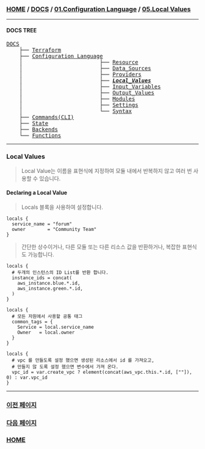 ### [HOME](https://github.com/MZCMSC/Terraform/blob/main/README.md) / [DOCS](https://github.com/MZCMSC/Terraform/blob/main/DOCS/README.md) / [01.Configuration Language](https://github.com/MZCMSC/Terraform/blob/main/DOCS/01_Configuration_Language/README.md) / [05.Local Values](https://github.com/MZCMSC/Terraform/blob/main/DOCS/01_Configuration_Language/05_Local_Values/README.md)

---

#### DOCS TREE

<pre>
<a href = "https://github.com/MZCMSC/Terraform/blob/main/DOCS/README.md">DOCS</a>
    ├── <a href = "https://github.com/MZCMSC/Terraform/blob/main/DOCS/00_Terraform/README.md">Terraform</a>
    ├── <a href = "https://github.com/MZCMSC/Terraform/blob/main/DOCS/01_Configuration_Language/README.md">Configuration Language</a>
    │                        ├── <a href = "https://github.com/MZCMSC/Terraform/blob/main/DOCS/01_Configuration_Language/01_Resource/README.md">Resource</a>
    │                        ├── <a href = "https://github.com/MZCMSC/Terraform/blob/main/DOCS/01_Configuration_Language/02_Data_Sources/README.md">Data_Sources</a>
    │                        ├── <a href = "https://github.com/MZCMSC/Terraform/blob/main/DOCS/01_Configuration_Language/03_Providers/README.md">Providers</a>
    │                        ├── <a href = "https://github.com/MZCMSC/Terraform/blob/main/DOCS/01_Configuration_Language/04_Local_Values/README.md"><i><b>Local_Values</b></i></a>
    │                        ├── <a href = "https://github.com/MZCMSC/Terraform/blob/main/DOCS/01_Configuration_Language/05_Input_Variables/README.md">Input_Variables</a>
    │                        ├── <a href = "https://github.com/MZCMSC/Terraform/blob/main/DOCS/01_Configuration_Language/06_Output_Values/README.md">Output_Values</a>
    │                        ├── <a href = "https://github.com/MZCMSC/Terraform/blob/main/DOCS/01_Configuration_Language/07_Modules/README.md">Modules</a>
    │                        ├── <a href = "https://github.com/MZCMSC/Terraform/blob/main/DOCS/01_Configuration_Language/08_Settings/README.md">Settings</a>
    │                        └── <a href = "https://github.com/MZCMSC/Terraform/blob/main/DOCS/01_Configuration_Language/09_Syntax/README.md">Syntax</a>  
    ├── <a href ="https://github.com/MZCMSC/Terraform/blob/main/DOCS/02_Commands(CLI)/README.md">Commands(CLI)</a>
    ├── <a href = "https://github.com/MZCMSC/Terraform/blob/main/DOCS/03_State/README.md">State</a>
    ├── <a href = "https://github.com/MZCMSC/Terraform/blob/main/DOCS/04_Backends/README.md">Backends</a>
    └── <a href = "https://github.com/MZCMSC/Terraform/blob/main/DOCS/05_Functions/README.md">Functions</a>  
</pre>

---

### Local Values

> Local Value는 이름을 표현식에 지정하여 모듈 내에서 반복하지 않고 여러 번 사용할 수 있습니다.

#### Declaring a Local Value

> Locals 블록을 사용하여 설정합니다.

```hcl
locals {
  service_name = "forum"
  owner        = "Community Team"
}
```

> 간단한 상수이거나, 다른 모듈 또는 다른 리소스 값을 반환하거나, 복잡한 표현식도 가능합니다.

```hcl
locals {
  # 두개의 인스턴스의 ID List를 반환 합니다.
  instance_ids = concat(
    aws_instance.blue.*.id,
    aws_instance.green.*.id,
  )
}

locals {
  # 모든 자원에서 사용할 공통 태그
  common_tags = {
    Service = local.service_name
    Owner   = local.owner
  }
}

locals {
  # vpc 를 만들도록 설정 했으면 생성된 리소스에서 id 를 가져오고,
  # 만들지 않 도록 설정 헸으면 변수에서 가져 온다.
  vpc_id = var.create_vpc ? element(concat(aws_vpc.this.*.id, [""]), 0) : var.vpc_id
}
```

---

### [이전 페이지](https://github.com/MZCMSC/Terraform/blob/main/DOCS/01_Configuration_Language/04_Output_Values/README.md)

### [다음 페이지](https://github.com/MZCMSC/Terraform/blob/main/DOCS/01_Configuration_Language/06_Data_Sources/README.md)

### [HOME](https://github.com/MZCMSC/Terraform/blob/main/README.md)
